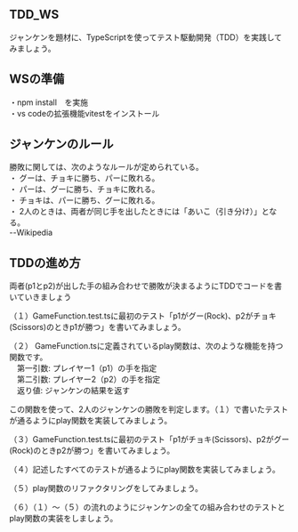 ## TDD_WS
ジャンケンを題材に、TypeScriptを使ってテスト駆動開発（TDD）を実践してみましょう。

## WSの準備  
・npm install　を実施  
・vs codeの拡張機能vitestをインストール

## ジャンケンのルール
勝敗に関しては、次のようなルールが定められている。  
・ グーは、チョキに勝ち、パーに敗れる。  
・ パーは、グーに勝ち、チョキに敗れる。  
・ チョキは、パーに勝ち、グーに敗れる。   
・ 2人のときは、両者が同じ手を出したときには「あいこ（引き分け）」となる。  
 --Wikipedia

## TDDの進め方
両者(p1とp2)が出した手の組み合わせで勝敗が決まるようにTDDでコードを書いていきましょう

（１）GameFunction.test.tsに最初のテスト「p1がグー(Rock)、p2がチョキ(Scissors)のときp1が勝つ」を書いてみましょう。  

（２） GameFunction.tsに定義されているplay関数は、次のような機能を持つ関数です。  
　第一引数: プレイヤー1（p1）の手を指定  
　第二引数: プレイヤー2（p2）の手を指定  
　返り値: ジャンケンの結果を返す  

この関数を使って、2人のジャンケンの勝敗を判定します。（１）で書いたテストが通るようにplay関数を実装してみましょう。

（３）GameFunction.test.tsに最初のテスト「p1がチョキ(Scissors)、p2がグー(Rock)のときp2が勝つ」を書いてみましょう。

（４）記述したすべてのテストが通るようにplay関数を実装してみましょう。

（５）play関数のリファクタリングをしてみましょう。

（６）（１）〜（５）の流れのようにジャンケンの全ての組み合わせのテストとplay関数の実装をしましょう。
